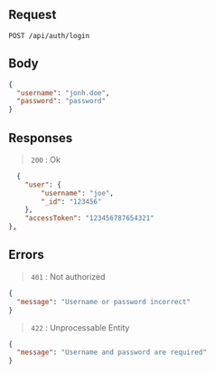 ## Request

`POST /api/auth/login`

## Body

```json
{
  "username": "jonh.doe",
  "password": "password"
}
```

## Responses

> `200` : Ok

```json
  {
    "user": {
        "username": "joe",
        "_id": "123456"
    },
    "accessToken": "123456787654321"
},
```

## Errors

> `401` : Not authorized

```json
{
  "message": "Username or password incorrect"
}
```

> `422` : Unprocessable Entity

```json
{
  "message": "Username and password are required"
}
```
